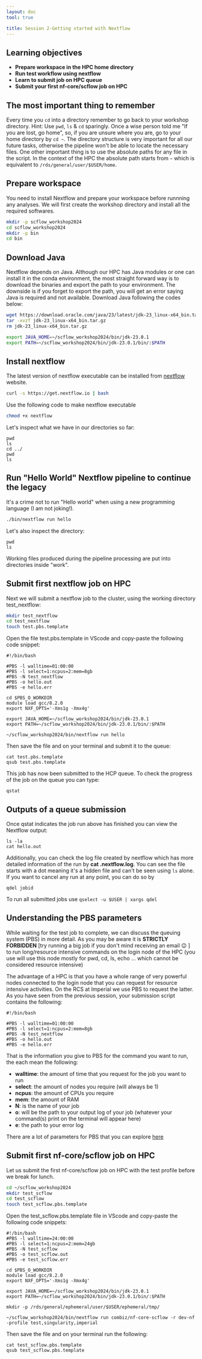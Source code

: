 ```yaml
---
layout: doc
tool: true

title: Session 2-Getting started with Nextflow
---
```


## Learning objectives

* **Prepare workspace in the HPC home directory**
* **Run test workflow using nextflow**
* **Learn to submit job on HPC queue**
* **Submit your first nf-core/scflow job on HPC**


## The most important thing to remember

Every time you `cd` into a directory remember to go back to your workshop directory. Hint: Use `pwd`, `ls` & `cd` sparingly. Once a wise person told me "If you are lost, go home", so, if you are unsure where you are, go to your home directory by `cd ~`. The directory structure is very important for all our future tasks, otherwise the pipeline won't be able to locate the necessary files. One other important thing is to use the absolute paths for any file in the script. In the context of the HPC the absolute path starts from `~` which is equivalent to `/rds/general/user/$USER/home`.

## Prepare workspace

You need to install Nextflow and prepare your workspace before runnning any analyses. We will first create the workshop directory and install all the required softwares. 

```bash
mkdir -p scflow_workshop2024
cd scflow_workshop2024
mkdir -p bin
cd bin
```

## Download Java 

Nextflow depends on Java. Although our HPC has Java modules or one can install it in the conda environment, the most straight forward way is to download the binaries and export the path to your environment. The downside is if you forget to export the path, you will get an error saying Java is required and not available. Download Java following the codes below:

```bash
wget https://download.oracle.com/java/23/latest/jdk-23_linux-x64_bin.tar.gz
tar -xvzf jdk-23_linux-x64_bin.tar.gz
rm jdk-23_linux-x64_bin.tar.gz 

export JAVA_HOME=~/scflow_workshop2024/bin/jdk-23.0.1
export PATH=~/scflow_workshop2024/bin/jdk-23.0.1/bin/:$PATH
```

## Install nextflow

The latest version of nextflow executable can be installed from [nextflow](https://www.nextflow.io/docs/latest/install.html) website.

```bash
curl -s https://get.nextflow.io | bash
```

Use the following code to make nextflow executable

```bash
chmod +x nextflow
```

Let's inspect what we have in our directories so far:

```
pwd
ls
cd ../
pwd
ls
```

## Run "Hello World" Nextflow pipeline to continue the legacy

It's a crime not to run "Hello world" when using a new programming language (I am not joking!).

```bash
./bin/nextflow run hello
```

Let's also inspect the directory:

```
pwd
ls
```

Working files produced during the pipeline processing are put into  directories inside "work". 

## Submit first nextflow job on HPC

Next we will submit a nextflow job to the cluster, using the working directory test_nextflow:

```bash
mkdir test_nextflow
cd test_nextflow
touch test.pbs.template
```

Open the file test.pbs.template in VScode and copy-paste the following code snippet:

```
#!/bin/bash

#PBS -l walltime=01:00:00
#PBS -l select=1:ncpus=2:mem=8gb
#PBS -N test_nextflow
#PBS -o hello.out
#PBS -e hello.err

cd $PBS_O_WORKDIR
module load gcc/8.2.0
export NXF_OPTS='-Xms1g -Xmx4g'

export JAVA_HOME=~/scflow_workshop2024/bin/jdk-23.0.1
export PATH=~/scflow_workshop2024/bin/jdk-23.0.1/bin/:$PATH

~/scflow_workshop2024/bin/nextflow run hello
```

Then save the file and on your terminal and submit it to the queue:

```
cat test.pbs.template
qsub test.pbs.template
```
This job has now been submitted to the HCP queue.  To check the progress of the job on the queue you can type:

```
qstat
```
## Outputs of a queue submission

Once qstat indicates the job run above has finished you can view the Nextflow output:

```
ls -la
cat hello.out

```

Additionally, you can check the log file created by nextflow which has more detailed information of the run by **cat .nextflow.log**. You can see the file starts with a dot meaning it's a hidden file and can't be seen using `ls` alone. If you want to cancel any run at any point, you can do so by 

```
qdel jobid
```
To run all submitted jobs use `qselect -u $USER | xargs qdel`


## Understanding the PBS parameters

While waiting for the test job to complete, we can discuss the queuing system (PBS) in more detail. As you may be aware it is **STRICTLY FORBIDDEN** [try running a big job if you don't mind receiving an email 😉 ] to run long/resource intensive commands on the login node of the HPC (you use will use this node mostly for pwd, cd, ls, echo ... which cannot be considered resource intensive)

The advantage of a HPC is that you have a whole range of very powerful nodes connected to the login node that you can request for resource intensive activities. On the RCS at Imperial we use PBS to request the latter. As you have seen from the previous session, your submission script contains the following:

```
#!/bin/bash

#PBS -l walltime=01:00:00
#PBS -l select=1:ncpus=2:mem=8gb
#PBS -N test_nextflow
#PBS -o hello.out
#PBS -e hello.err
```

That is the information you give to PBS for the command you want to run, the each mean the following:
- **walltime**: the amount of time that you request for the job you want to run
- **select**: the amount of nodes you require (will always be 1)
- **ncpus**: the amount of CPUs you require
- **mem**: the amount of RAM 
- **N**: is the name of your job
- **o**: will be the path to your output log of your job (whatever your command(s) print on the terminal will appear here)
- **e**: the path to your error log

There are a lot of parameters for PBS that you can explore [here]( https://albertsk.org/wp-content/uploads/2011/12/pbs.pdf )

## Submit first nf-core/scflow job on HPC

Let us submit the first nf-core/scflow job on HPC with the test profile before we break for lunch. 

```bash
cd ~/scflow_workshop2024
mkdir test_scflow
cd test_scflow
touch test_scflow.pbs.template
```
Open the test_scflow.pbs.template file in VScode and copy-paste the following code snippets:

```
#!/bin/bash
#PBS -l walltime=24:00:00
#PBS -l select=1:ncpus=2:mem=24gb
#PBS -N test_scflow
#PBS -o test_scflow.out
#PBS -e test_scflow.err

cd $PBS_O_WORKDIR
module load gcc/8.2.0
export NXF_OPTS='-Xms1g -Xmx4g'

export JAVA_HOME=~/scflow_workshop2024/bin/jdk-23.0.1
export PATH=~/scflow_workshop2024/bin/jdk-23.0.1/bin/:$PATH

mkdir -p /rds/general/ephemeral/user/$USER/ephemeral/tmp/

~/scflow_workshop2024/bin/nextflow run combiz/nf-core-scflow -r dev-nf -profile test,singularity,imperial
```

Then save the file and on your terminal run the following:

```
cat test_scflow.pbs.template
qsub test_scflow.pbs.template
```